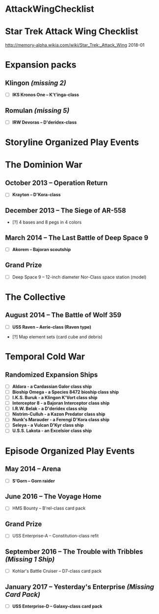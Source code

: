# AttackWingChecklist

# Star Trek Attack Wing Checklist
http://memory-alpha.wikia.com/wiki/Star_Trek:_Attack_Wing
2018-01

# Expansion packs

## Klingon *(missing 2)*
- [ ] **IKS Kronos One – K't'inga-class**

## Romulan *(missing 5)*
- [ ] **IRW Devoras – D'deridex-class**

# Storyline Organized Play Events

# The Dominion War

## October 2013 – Operation Return
- [ ] **Krayton – D'Kora-class**

## December 2013 – The Siege of AR-558
- [?] 4 bases and 8 pegs in 4 colors

## March 2014 – The Last Battle of Deep Space 9
- [ ] **Akorem – Bajoran scoutship**

## Grand Prize
- [ ] Deep Space 9 – 12-inch diameter Nor-Class space station (model)

# The Collective

## August 2014 – The Battle of Wolf 359
- [ ] **USS Raven – Aerie-class (Raven type)**
- [?] Map element sets (card cube and debris)

# Temporal Cold War

## Randomized Expansion Ships
- [ ] **Aldara - a Cardassian Galor class ship**
- [ ] **Bioship Omega - a Species 8472 bioship class ship**
- [ ] **I.K.S. Buruk - a Klingon K'Vort class ship**
- [ ] **Interceptor 8 - a Bajoran Interceptor class ship**
- [ ] **I.R.W. Belak - a D'deridex class ship**
- [ ] **Nistrim-Culluh - a Kazon Predator class ship**
- [ ] **Nunk's Marauder - a Ferengi D'Kora class ship**
- [ ] **Seleya - a Vulcan D'Kyr class ship**
- [ ] **U.S.S. Lakota - an Excelsior class ship**

# Episode Organized Play Events

## May 2014 – Arena
- [ ] **S'Gorn – Gorn raider**

## June 2016 – The Voyage Home
- [ ] HMS Bounty – B'rel-class card pack

## Grand Prize
- [ ] USS Enterprise-A – Constitution-class refit

## September 2016 – The Trouble with Tribbles *(Missing 1 Ship)*
- [ ] Kohlar's Battle Cruiser – D7-class card pack

## January 2017 – Yesterday's Enterprise *(Missing Card Pack)*
- [ ] **USS Enterprise-D – Galaxy-class card pack**

